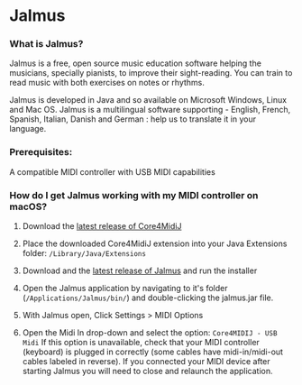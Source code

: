 # Jalmus

### What is Jalmus?
Jalmus is a free, open source music education software helping the musicians, specially pianists, to improve their sight-reading. You can train to read music with both exercises on notes or rhythms.

Jalmus is developed in Java and so available on Microsoft Windows, Linux and Mac OS. Jalmus is a multilingual software supporting - English, French, Spanish, Italian, Danish and German : help us to translate it in your language.

### Prerequisites:

A compatible MIDI controller with USB MIDI capabilities

### How do I get Jalmus working with my MIDI controller on macOS?

1. Download the [latest release of Core4MidiJ](https://github.com/DerekCook/CoreMidi4J/releases)

2. Place the downloaded Core4MidiJ extension into your Java Extensions folder: `/Library/Java/Extensions`

3. Download and the [latest release of Jalmus](https://github.com/FritzX6/jalmus/releases/download/v2.3/installjalmus23.jar) and run the installer

4. Open the Jalmus application by navigating to it's folder (`/Applications/Jalmus/bin/`) and double-clicking the jalmus.jar file.

5. With Jalmus open, Click Settings > MIDI Options

6. Open the Midi In drop-down and select the option: `Core4MIDIJ - USB Midi`
If this option is unavailable, check that your MIDI controller (keyboard) is plugged in correctly (some cables have midi-in/midi-out cables labeled in reverse). If you connected your MIDI device after starting Jalmus you will need to close and relaunch the application.

